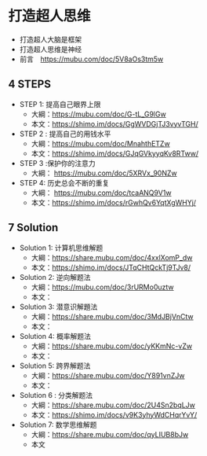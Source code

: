 # 打造超人思维

* 打造超人大脑是框架
* 打造超人思维是神经
* 前言　https://mubu.com/doc/5V8aOs3tm5w

## 4 STEPS

* STEP 1: 提高自己眼界上限
  * 大綱：https://mubu.com/doc/G-tL_G9lGw
  * 本文：https://shimo.im/docs/GgWVDGjTJ3vyvTGH/
* STEP 2 : 提高自己的用钱水平
  * 大綱：https://mubu.com/doc/MnahthETZw
  * 本文：https://shimo.im/docs/GJqGVkyyqKv8RTww/
* STEP 3 :保护你的注意力
  * 大綱： https://mubu.com/doc/5XRVx_90NZw
* STEP 4: 历史总会不断的重复
  * 大綱： https://mubu.com/doc/tcaANQ9V1w
  * 本文：https://shimo.im/docs/rGwhQv6YqtXgWHYj/

## 7 Solution

* Solution 1: 计算机思维解题
  * 大綱：https://share.mubu.com/doc/4xxlXomP_dw
  * 本文：https://shimo.im/docs/JTqCHtQckTj9TJv8/
* Solution 2: 逆向解题法
  * 大綱：https://mubu.com/doc/3rURMo0uztw
  * 本文：
* Solution 3: 潜意识解題法
  * 大綱：https://share.mubu.com/doc/3MdJBjVnCtw
  * 本文：
* Solution 4: 概率解题法
  * 大綱：https://share.mubu.com/doc/yKKmNc-vZw
  * 本文：
* Solution 5: 跨界解题法
  * 大綱：https://share.mubu.com/doc/Y891vnZJw
  * 本文：
* Solution 6 : 分类解题法
  * 大綱：https://share.mubu.com/doc/2U4Sn2bqLJw
  * 本文：https://shimo.im/docs/v9K3yhyWdCHqrYvY/ 
* Solution 7: 数学思维解题
  * 大綱：https://share.mubu.com/doc/qyLIUB8bJw
  * 本文
